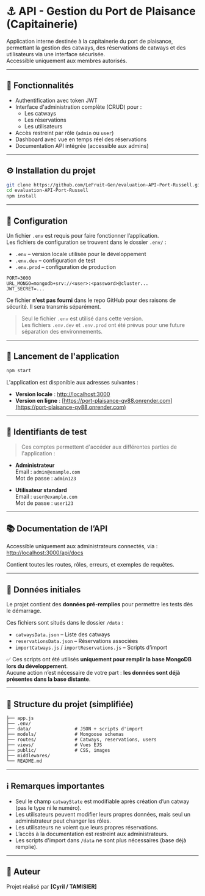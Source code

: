 # ⚓ API - Gestion du Port de Plaisance (Capitainerie)

Application interne destinée à la capitainerie du port de plaisance, permettant la gestion des catways, des réservations de catways et des utilisateurs via une interface sécurisée.  
Accessible uniquement aux membres autorisés.

---

## 🚀 Fonctionnalités

- Authentification avec token JWT
- Interface d'administration complète (CRUD) pour :
  - Les catways
  - Les réservations
  - Les utilisateurs
- Accès restreint par rôle (`admin` ou `user`)
- Dashboard avec vue en temps réel des réservations
- Documentation API intégrée (accessible aux admins)

---

## ⚙️ Installation du projet

```bash
git clone https://github.com/LeFruit-Gen/evaluation-API-Port-Russell.git
cd evaluation-API-Port-Russell
npm install
```

---

## 📄 Configuration

Un fichier `.env` est requis pour faire fonctionner l’application.  
Les fichiers de configuration se trouvent dans le dossier `.env/` :

- `.env` – version locale utilisée pour le développement
- `.env.dev` – configuration de test
- `.env.prod` – configuration de production

```env
PORT=3000
URL_MONGO=mongodb+srv://<user>:<password>@cluster...
JWT_SECRET=...
```

Ce fichier **n’est pas fourni** dans le repo GitHub pour des raisons de sécurité. Il sera transmis séparément.
> Seul le fichier `.env` est utilisé dans cette version.  
> Les fichiers `.env.dev` et `.env.prod` ont été prévus pour une future séparation des environnements.

---

## 🧪 Lancement de l'application

```bash
npm start
```

L'application est disponible aux adresses suivantes :
- **Version locale** : [http://localhost:3000](http://localhost:3000)
- **Version en ligne** : [https://port-plaisance-qv88.onrender.com](https://port-plaisance-qv88.onrender.com)

---

## 🔐 Identifiants de test

> Ces comptes permettent d'accéder aux différentes parties de l'application :

- **Administrateur**  
  Email : `admin@example.com`  
  Mot de passe : `admin123`

- **Utilisateur standard**  
  Email : `user@example.com`  
  Mot de passe : `user123`

---

## 📚 Documentation de l’API

Accessible uniquement aux administrateurs connectés, via :  
[http://localhost:3000/api/docs](http://localhost:3000/api/docs)

Contient toutes les routes, rôles, erreurs, et exemples de requêtes.

---

## 📂 Données initiales

Le projet contient des **données pré-remplies** pour permettre les tests dès le démarrage.

Ces fichiers sont situés dans le dossier `/data` :
- `catwaysData.json` – Liste des catways
- `reservationsData.json` – Réservations associées
- `importCatways.js` / `importReservations.js` – Scripts d’import

✅ Ces scripts ont été utilisés **uniquement pour remplir la base MongoDB lors du développement**.  
Aucune action n’est nécessaire de votre part : **les données sont déjà présentes dans la base distante**.

---

## 📁 Structure du projet (simplifiée)

```
├── app.js
├── .env/
├── data/                # JSON + scripts d'import
├── models/              # Mongoose schemas
├── routes/              # Catways, reservations, users
├── views/               # Vues EJS
├── public/              # CSS, images
├── middlewares/
└── README.md
```

---

## ℹ️ Remarques importantes

- Seul le champ `catwayState` est modifiable après création d’un catway (pas le type ni le numéro).
- Les utilisateurs peuvent modifier leurs propres données, mais seul un administrateur peut changer les rôles.
- Les utilisateurs ne voient que leurs propres réservations.
- L’accès à la documentation est restreint aux administrateurs.
- Les scripts d'import dans `/data` ne sont plus nécessaires (base déjà remplie).

---

## 👤 Auteur

Projet réalisé par **[Cyril / TAMISIER]**  